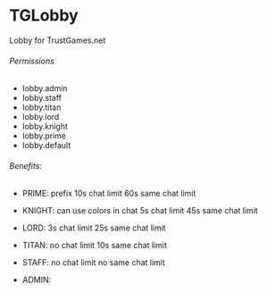 # TGLobby
Lobby for TrustGames.net

###### Permissions
- lobby.admin
- lobby.staff
- lobby.titan
- lobby.lord
- lobby.knight
- lobby.prime
- lobby.default

###### Benefits:
- PRIME:
prefix
10s chat limit
60s same chat limit

- KNIGHT:
can use colors in chat
5s chat limit
45s same chat limit

- LORD:
3s chat limit
25s same chat limit

- TITAN:
no chat limit
10s same chat limit

- STAFF:
no chat limit
no same chat limit

- ADMIN:

